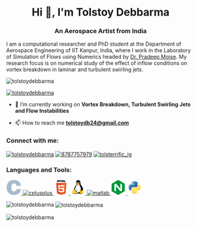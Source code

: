 <h1 align="center">Hi 👋, I'm Tolstoy Debbarma</h1>
<h3 align="center">An Aerospace Artist from India</h3>

I am a computational researcher and PhD student at the Department of Aerospace Engineering of IIT Kanpur, India, where I work in the Laboratory of Simulation of Flows using Numerics headed by <a href="https://pradeepmoise.com" target="_blank">Dr. Pradeep Moise</a>. My research focus is on numerical study of the effect of inflow conditions on vortex breakdown in laminar and turbulent swirling jets.

<p align="left"> <img src="https://komarev.com/ghpvc/?username=tolstoydebbarma&label=Profile%20views&color=0e75b6&style=flat" alt="tolstoydebbarma" /> </p>

<p align="left"> <a href="https://github.com/ryo-ma/github-profile-trophy"><img src="https://github-profile-trophy.vercel.app/?username=tolstoydebbarma" alt="tolstoydebbarma" /></a> </p>

- 🔭 I’m currently working on **Vortex Breakdown, Turbulent Swirling Jets and Flow Instabilities**

- 📫 How to reach me **tolstoydb24@gmail.com**

<h3 align="left">Connect with me:</h3>
<p align="left">
<a href="https://linkedin.com/in/tolstoy-debbarma-4a4619334" target="blank"><img align="center" src="https://raw.githubusercontent.com/rahuldkjain/github-profile-readme-generator/master/src/images/icons/Social/linked-in-alt.svg" alt="tolstoydebbarma" height="30" width="40" /></a>
<a href="https://wa.me/FNMM4ZJQKWW6B1" target="blank"><img align="center" src="https://upload.wikimedia.org/wikipedia/commons/6/6b/WhatsApp.svg" alt="8787757979" height="40" width="50" /></a>
<a href="https://instagram.com/tolsterrific_ig" target="blank"><img align="center" src="https://raw.githubusercontent.com/rahuldkjain/github-profile-readme-generator/master/src/images/icons/Social/instagram.svg" alt="tolsterrific_ig" height="30" width="40" /></a>
</p>

<h3 align="left">Languages and Tools:</h3>
<p align="left"> 
<a href="https://www.cprogramming.com/" target="_blank" rel="noreferrer"> <img src="https://raw.githubusercontent.com/devicons/devicon/master/icons/c/c-original.svg" alt="c" width="40" height="40"/> </a> 
<a href="https://fortran-lang.org/learn/" target="_blank" rel="noreferrer"> <img src="https://upload.wikimedia.org/wikipedia/commons/b/b8/Fortran_logo.svg" alt="cplusplus" width="40" height="40"/> </a> 
<a href="https://www.w3.org/html/" target="_blank" rel="noreferrer"> <img src="https://raw.githubusercontent.com/devicons/devicon/master/icons/html5/html5-original-wordmark.svg" alt="html5" width="40" height="40"/> </a> 
<a href="https://www.linux.org/" target="_blank" rel="noreferrer"> <img src="https://raw.githubusercontent.com/devicons/devicon/master/icons/linux/linux-original.svg" alt="linux" width="40" height="40"/> </a> 
<a href="https://www.mathworks.com/" target="_blank" rel="noreferrer"> <img src="https://upload.wikimedia.org/wikipedia/commons/2/21/Matlab_Logo.png" alt="matlab" width="40" height="40"/> </a> 
<a href="https://www.nginx.com" target="_blank" rel="noreferrer"> <img src="https://raw.githubusercontent.com/devicons/devicon/master/icons/nginx/nginx-original.svg" alt="nginx" width="40" height="40"/> </a>
<a href="https://www.python.org" target="_blank" rel="noreferrer"> <img src="https://raw.githubusercontent.com/devicons/devicon/master/icons/python/python-original.svg" alt="python" width="40" height="40"/> </a>
</p>

<p><img align="left" src="https://github-readme-stats.vercel.app/api/top-langs?username=tolstoydebbarma&show_icons=true&locale=en&layout=compact" alt="tolstoydebbarma" /></p>

<p>&nbsp;<img align="center" src="https://github-readme-stats.vercel.app/api?username=tolstoydebbarma&show_icons=true&locale=en" alt="tolstoydebbarma" /></p>

<p><img align="center" src="https://github-readme-streak-stats.herokuapp.com/?user=tolstoydebbarma&" alt="tolstoydebbarma" /></p>

